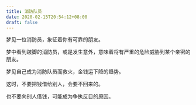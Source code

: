 ```yaml
---
title: 消防队员
date: 2020-02-15T20:54:12+08:00
draft: false
---
```


梦见一位消防员，象征着你有可靠的朋友。

梦中看到跛脚的消防员，或是发生意外，意味着将有严重的危险威胁到某个亲密的朋友。

梦见自己成为消防队员而救火，金钱运下降的趋势。

这时，不要把钱借给别人，会要不回来的。

也不要向别人借钱，可能成为争执反目的原因。

